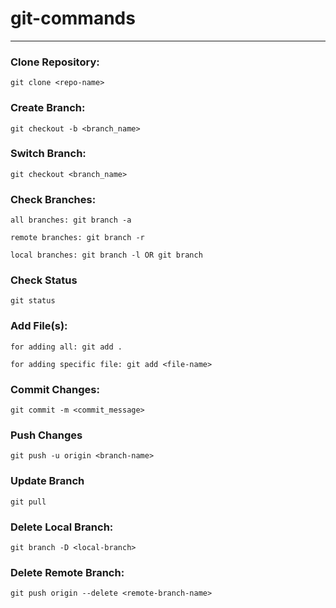 # git-commands
----
### Clone Repository:
`git clone <repo-name>`

### Create Branch:
`git checkout -b <branch_name>`

### Switch Branch:
`git checkout <branch_name>`

### Check Branches: 
`all branches: git branch -a`

`remote branches: git branch -r`

`local branches: git branch -l OR git branch`

### Check Status
`git status`

### Add File(s):
`for adding all: git add .`

`for adding specific file: git add <file-name>`

### Commit Changes:
`git commit -m <commit_message>`

### Push Changes
`git push -u origin <branch-name>`

### Update Branch
`git pull`

### Delete Local Branch:
`git branch -D <local-branch>`

### Delete Remote Branch:
`git push origin --delete <remote-branch-name>`
